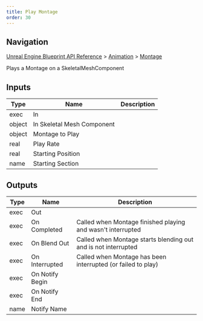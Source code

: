 ```yaml
---
title: Play Montage
order: 30
---
```

## Navigation

[Unreal Engine Blueprint API Reference](https://dev.epicgames.com/documentation/en-us/unreal-engine/BlueprintAPI) > [Animation](https://dev.epicgames.com/documentation/en-us/unreal-engine/BlueprintAPI/Animation) > [Montage](https://dev.epicgames.com/documentation/en-us/unreal-engine/BlueprintAPI/Animation/Montage)

Plays a Montage on a SkeletalMeshComponent

## Inputs

| Type | Name | Description |
| --- | --- | --- |
| exec | In |  |
| object | In Skeletal Mesh Component |  |
| object | Montage to Play |  |
| real | Play Rate |  |
| real | Starting Position |  |
| name | Starting Section |  |

## Outputs

| Type | Name | Description |
| --- | --- | --- |
| exec | Out |  |
| exec | On Completed | Called when Montage finished playing and wasn't interrupted |
| exec | On Blend Out | Called when Montage starts blending out and is not interrupted |
| exec | On Interrupted | Called when Montage has been interrupted (or failed to play) |
| exec | On Notify Begin |  |
| exec | On Notify End |  |
| name | Notify Name |  |

